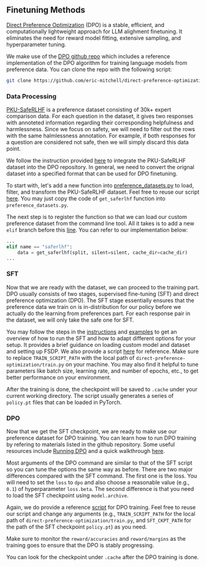 ## Finetuning Methods
[Direct Preference Optimization](https://arxiv.org/abs/2305.18290) (DPO) is a stable, efficient, and computationally lightweight approach for LLM alighment finetuning. It eliminates the need for reward model fitting, extensive sampling, and hyperparameter tuning.

We make use of the [DPO github repo](https://github.com/eric-mitchell/direct-preference-optimization) which includes a reference implementation of the DPO algorithm for training language models from preference data. You can clone the repo with the following script:
```bash
git clone https://github.com/eric-mitchell/direct-preference-optimization.git
```

### Data Processing
[PKU-SafeRLHF](https://huggingface.co/datasets/PKU-Alignment/PKU-SafeRLHF) is a preference dataset consisting of 30k+ expert comparison data. For each question in the dataset, it gives two responses with annoteted information regarding their corresponding helpfulness and harmlessness. Since we focus on safety, we will need to filter out the rows with the same halmlessness annotation. For example, if both responses for a question are considered not safe, then we will simply discard this data point.

We follow the instruction provided [here](https://github.com/eric-mitchell/direct-preference-optimization?tab=readme-ov-file#adding-new-datasets) to integrate the PKU-SafeRLHF dataset into the DPO repository. In general, we need to convert the orignal dataset into a specified format that can be used for DPO finetuning.

To start with, let's add a new function into [preference_datasets.py](https://github.com/eric-mitchell/direct-preference-optimization/blob/main/preference_datasets.py) to load, filter, and transform the PKU-SafeRLHF dataset. Feel free to reuse our script [here](ambersafe/get_saferlhf.py). You may just copy the code of `get_saferlhf` function into `preference_datasets.py`.

The next step is to register the function so that we can load our custom preference dataset from the command line tool. All it takes is to add a new `elif` branch before this [line](https://github.com/eric-mitchell/direct-preference-optimization/blob/f8b8c0f49dc92a430bae41585f9d467d3618fe2f/preference_datasets.py#L171). You can refer to our implementation below:
```python
...
elif name == "saferlhf":
    data = get_saferlhf(split, silent=silent, cache_dir=cache_dir)
...
```

### SFT
Now that we are ready with the dataset, we can proceed to the training part. DPO usually consists of two stages, supervised fine-tuning (SFT) and direct preference optimization (DPO). The SFT stage essentially ensures that the preference data we train on is in-distribution for our policy before we actually do the learning from preferences part. For each response pair in the dataset, we will only take the safe one for SFT.

You may follow the steps in the [instructions](https://github.com/eric-mitchell/direct-preference-optimization?tab=readme-ov-file#running-sft) and [examples](https://github.com/eric-mitchell/direct-preference-optimization?tab=readme-ov-file#step-2-run-sft) to get an overview of how to run the SFT and how to adapt different options for your setup. It provides a brief guidance on loading custom model and dataset and setting up FSDP. We also provide a script [here](ambersafe/sft.sh) for reference. Make sure to replace `TRAIN_SCRIPT_PATH` with the local path of `direct-preference-optimization/train.py` on your machine. You may also find it helpful to tune parameters like batch size, learning rate, and number of epochs, etc., to get better performance on your environment.

After the training is done, the checkpoint will be saved to `.cache` under your current working directory. The script usually generates a series of `policy.pt` files that can be loaded in PyTorch.

### DPO
Now that we get the SFT checkpoint, we are ready to make use our preference dataset for DPO training. You can learn how to run DPO training by refering to materials listed in the github repository. Some useful resources include [Running DPO](https://github.com/eric-mitchell/direct-preference-optimization?tab=readme-ov-file#running-dpo) and a quick walkthrough [here](https://github.com/eric-mitchell/direct-preference-optimization?tab=readme-ov-file#step-3-run-dpo). 

Most arguments of the DPO command are similar to that of the SFT script so you can tune the options the same way as before. There are two major differences compared with the SFT command. The first one is the loss. You will need to set the `loss` to `dpo` and also choose a reasonable value (e.g., `0.1`) of hyperparameter `loss.beta`. The second difference is that you need to load the SFT checkpoint using `model.archive`.

Again, we do provide a reference [script](ambersafe/dpo.sh) for DPO training. Feel free to reuse our script and change any arguments (e.g., `TRAIN_SCRIPT_PATH` for the local path of `direct-preference-optimization/train.py`, and `SFT_CKPT_PATH` for the path of the SFT checkpoint `policy.pt`) as you need.

Make sure to monitor the `reward/accuracies` and `reward/margins` as the training goes to ensure that the DPO is stably progressing.

You can look for the checkpoint under `.cache` after the DPO training is done.

